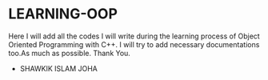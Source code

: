 # LEARNING-OOP
Here I will add all the codes I will write during the learning process of Object Oriented Programming with C++.
I will try to add necessary documentations too.As much as possible.
Thank You.
- SHAWKIK ISLAM JOHA 
